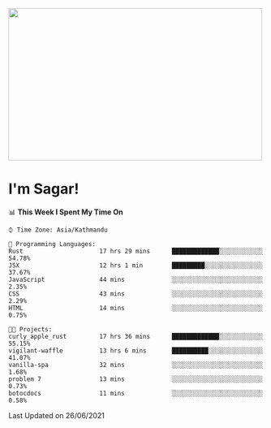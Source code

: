 
<img src="https://media.giphy.com/media/3ornk57KwDXf81rjWM/giphy.gif" width="500" height="300" frameBorder="0" class="giphy-embed" allowFullScreen></img>

#   I'm Sagar!

<!--START_SECTION:waka-->
📊 **This Week I Spent My Time On** 

```text
⌚︎ Time Zone: Asia/Kathmandu

💬 Programming Languages: 
Rust                     17 hrs 29 mins      █████████████░░░░░░░░░░░░   54.78% 
JSX                      12 hrs 1 min        █████████░░░░░░░░░░░░░░░░   37.67% 
JavaScript               44 mins             ░░░░░░░░░░░░░░░░░░░░░░░░░   2.35% 
CSS                      43 mins             ░░░░░░░░░░░░░░░░░░░░░░░░░   2.29% 
HTML                     14 mins             ░░░░░░░░░░░░░░░░░░░░░░░░░   0.75%

🐱‍💻 Projects: 
curly_apple_rust         17 hrs 36 mins      █████████████░░░░░░░░░░░░   55.15% 
vigilant-waffle          13 hrs 6 mins       ██████████░░░░░░░░░░░░░░░   41.07% 
vanilla-spa              32 mins             ░░░░░░░░░░░░░░░░░░░░░░░░░   1.68% 
problem 7                13 mins             ░░░░░░░░░░░░░░░░░░░░░░░░░   0.73% 
botocdocs                11 mins             ░░░░░░░░░░░░░░░░░░░░░░░░░   0.58%

```


 Last Updated on 26/06/2021
<!--END_SECTION:waka-->
